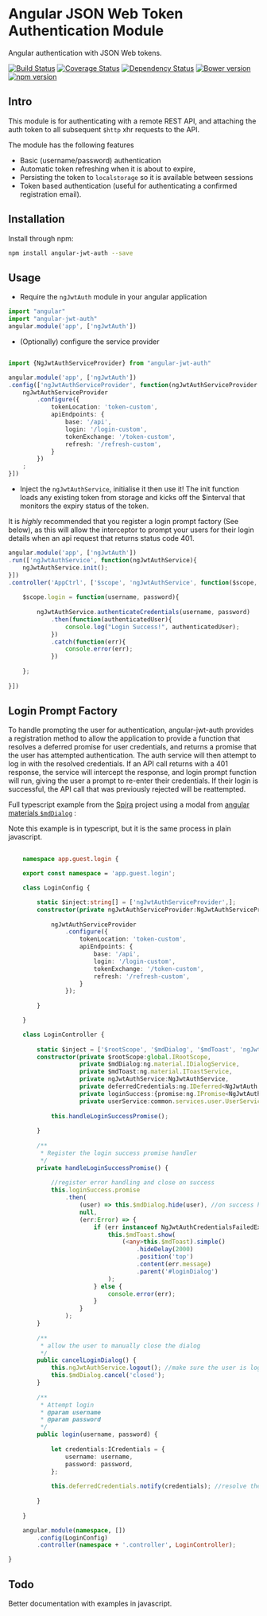 # Angular JSON Web Token Authentication Module
Angular authentication with JSON Web tokens.

[![Build Status](https://travis-ci.org/spira/angular-jwt-auth.svg?branch=master)](https://travis-ci.org/spira/angular-jwt-auth) 
[![Coverage Status](https://coveralls.io/repos/spira/angular-jwt-auth/badge.svg?branch=master)](https://coveralls.io/r/spira/angular-jwt-auth?branch=master)
[![Dependency Status](https://gemnasium.com/spira/angular-jwt-auth.svg)](https://gemnasium.com/spira/angular-jwt-auth)
[![Bower version](https://badge.fury.io/bo/angular-jwt-auth.svg)](http://badge.fury.io/bo/angular-jwt-auth)
[![npm version](https://badge.fury.io/js/angular-jwt-auth.svg)](http://badge.fury.io/js/angular-jwt-auth)

## Intro
This module is for authenticating with a remote REST API, and attaching the auth token to all subsequent `$http` xhr 
 requests to the API.
   
The module has the following features
* Basic (username/password) authentication
* Automatic token refreshing when it is about to expire, 
* Persisting the token to `localstorage` so it is available between sessions
* Token based authentication (useful for authenticating a confirmed registration email).

## Installation

Install through npm:

```sh
npm install angular-jwt-auth --save
```

## Usage

* Require the `ngJwtAuth` module in your angular application

```ts
import "angular"
import "angular-jwt-auth"
angular.module('app', ['ngJwtAuth'])
```

* (Optionally) configure the service provider

```ts

import {NgJwtAuthServiceProvider} from "angular-jwt-auth"

angular.module('app', ['ngJwtAuth'])
.config(['ngJwtAuthServiceProvider', function(ngJwtAuthServiceProvider:NgJwtAuthServiceProvider){
    ngJwtAuthServiceProvider
        .configure({
            tokenLocation: 'token-custom',
            apiEndpoints: {
                base: '/api',
                login: '/login-custom',
                tokenExchange: '/token-custom',
                refresh: '/refresh-custom',
            }
        })
    ;
}])
```

* Inject the `ngJwtAuthService`, initialise it then use it!
The init function loads any existing token from storage and kicks off the $interval that
monitors the expiry status of the token.

It is _highly_ recommended that you register a login prompt factory (See below), as
this will allow the interceptor to prompt your users for their login details when an api
request that returns status code 401.

```ts
angular.module('app', ['ngJwtAuth'])
.run(['ngJwtAuthService', function(ngJwtAuthService){
    ngJwtAuthService.init();
}])
.controller('AppCtrl', ['$scope', 'ngJwtAuthService', function($scope, ngJwtAuthService){
    
    $scope.login = function(username, password){
        
        ngJwtAuthService.authenticateCredentials(username, password)
            .then(function(authenticatedUser){
                console.log("Login Success!", authenticatedUser);
            })
            .catch(function(err){
                console.error(err);
            })
        
    };
    
}])
```

## Login Prompt Factory
To handle prompting the user for authentication, angular-jwt-auth provides a registration method to allow the application
 to provide a function that resolves a deferred promise for user credentials, and returns a promise that the user has
 attempted authentication.
 The auth service will then attempt to log in with the resolved credentials.
 If an API call returns with a 401 response, the service will intercept the response, and login prompt function will run,
 giving the user a prompt to re-enter their credentials. If their login is successful, the API call that was previously
 rejected will be reattempted.
 
Full typescript example from the [Spira](https://github.com/spira/spira) project using a modal from [angular materials `$mdDialog`](https://material.angularjs.org/latest/#/api/material.components.dialog/service/$mdDialog) :

Note this example is in typescript, but it is the same process in plain javascript.

```ts
    
    namespace app.guest.login {

    export const namespace = 'app.guest.login';

    class LoginConfig {

        static $inject:string[] = ['ngJwtAuthServiceProvider',];
        constructor(private ngJwtAuthServiceProvider:NgJwtAuthServiceProvider) {
    
            ngJwtAuthServiceProvider
                .configure({
                    tokenLocation: 'token-custom',
                    apiEndpoints: {
                        base: '/api',
                        login: '/login-custom',
                        tokenExchange: '/token-custom',
                        refresh: '/refresh-custom',
                    }
                });
    
        }

    }

    class LoginController {
    
        static $inject = ['$rootScope', '$mdDialog', '$mdToast', 'ngJwtAuthService', 'deferredCredentials', 'loginSuccess', 'userService'];
        constructor(private $rootScope:global.IRootScope,
                    private $mdDialog:ng.material.IDialogService,
                    private $mdToast:ng.material.IToastService,
                    private ngJwtAuthService:NgJwtAuthService,
                    private deferredCredentials:ng.IDeferred<NgJwtAuth.ICredentials>,
                    private loginSuccess:{promise:ng.IPromise<NgJwtAuth.IUser>},
                    private userService:common.services.user.UserService) {
    
            this.handleLoginSuccessPromise();
    
        }
    
        /**
         * Register the login success promise handler
         */
        private handleLoginSuccessPromise() {
    
            //register error handling and close on success
            this.loginSuccess.promise
                .then(
                    (user) => this.$mdDialog.hide(user), //on success hide the dialog, pass through the returned user object
                    null,
                    (err:Error) => {
                        if (err instanceof NgJwtAuthCredentialsFailedException) {
                            this.$mdToast.show(
                                (<any>this.$mdToast).simple()
                                    .hideDelay(2000)
                                    .position('top')
                                    .content(err.message)
                                    .parent('#loginDialog')
                            );
                        } else {
                            console.error(err);
                        }
                    }
                );
        }
    
        /**
         * allow the user to manually close the dialog
         */
        public cancelLoginDialog() {
            this.ngJwtAuthService.logout(); //make sure the user is logged out
            this.$mdDialog.cancel('closed');
        }
    
        /**
         * Attempt login
         * @param username
         * @param password
         */
        public login(username, password) {
    
            let credentials:ICredentials = {
                username: username,
                password: password,
            };
    
            this.deferredCredentials.notify(credentials); //resolve the deferred credentials with the passed creds
    
        }
    
    }

    angular.module(namespace, [])
        .config(LoginConfig)
        .controller(namespace + '.controller', LoginController);

}
```

## Todo
Better documentation with examples in javascript.
